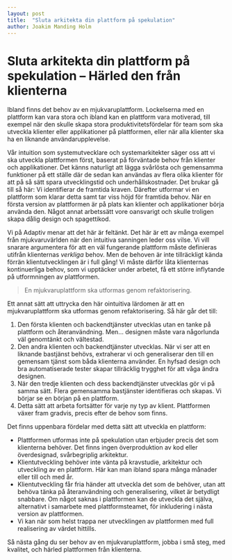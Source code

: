 ```yaml
---
layout: post
title:  "Sluta arkitekta din plattform på spekulation"
author: Joakim Manding Holm
---
```


# Sluta arkitekta din plattform på spekulation – Härled den från klienterna

Ibland finns det behov av en mjukvaruplattform. Lockelserna med en plattform kan vara stora och ibland kan en plattform vara motiverad, till exempel när den skulle skapa stora produktivitetsfördelar för team som ska utveckla klienter eller applikationer på plattformen, eller när alla klienter ska ha en liknande användarupplevelse.

Vår intuition som systemutvecklare och systemarkitekter säger oss att vi ska utveckla plattformen först, baserat på förväntade behov från klienter och applikationer. Det känns naturligt att lägga svårlösta och gemensamma funktioner på ett ställe där de sedan kan användas av flera olika klienter för att på så sätt spara utvecklingstid och underhållskostnader. Det brukar gå till så här: Vi identifierar de framtida kraven. Därefter utformar vi en plattform som klarar detta samt tar viss höjd för framtida behov. När en första version av plattformen är på plats kan klienter och applikationer börja använda den. Något annat arbetssätt vore oansvarigt och skulle troligen skapa dålig design och spagettikod.

Vi på Adaptiv menar att det här är feltänkt. Det här är ett av många exempel från mjukvaruvärlden när den intuitiva sanningen leder oss vilse.
Vi vill snarare argumentera för att en väl fungerande plattform måste definieras utifrån klienternas _verkliga_ behov. Men de behoven är inte tillräckligt kända förrän klientutvecklingen är i full gång! Vi måste därför låta klienternas kontinuerliga behov, som vi upptäcker under arbetet, få ett större inflytande på utformningen av plattformen.

> En mjukvaruplattform ska utformas genom refaktorisering.

Ett annat sätt att uttrycka den här ointuitiva lärdomen är att en mjukvaruplattform ska utformas genom refaktorisering. Så här går det till:

1. Den första klienten och backendtjänster utvecklas utan en tanke på plattform och återanvändning. Men… designen måste vara någorlunda väl genomtänkt och vältestad.
2. Den andra klienten och backendtjänster utvecklas. När vi ser att en liknande bastjänst behövs, extraherar vi och generaliserar den till en gemensam tjänst som båda klienterna använder. En hyfsad design och bra automatiserade tester skapar tillräcklig trygghet för att våga ändra designen.
3. När den tredje klienten och dess backendtjänster utvecklas gör vi på samma sätt. Flera gemensamma bastjänster identifieras och skapas. Vi börjar se en början på en plattform.
4. Detta sätt att arbeta fortsätter för varje ny typ av klient. Plattformen växer fram gradvis, precis efter de behov som finns.

Det finns uppenbara fördelar med detta sätt att utveckla en plattform:

- Plattformen utformas inte på spekulation utan erbjuder precis det som klienterna behöver. Det finns ingen överproduktion av kod eller överdesignad, svårbegriplig arkitektur.
- Klientutveckling behöver inte vänta på kravstudie, arkitektur och utveckling av en plattform. Här kan man ibland spara många månader eller till och med år.
- Klientutveckling får fria händer att utveckla det som de behöver, utan att behöva tänka på återanvändning och generalisering, vilket är betydligt snabbare. Om något saknas i plattformen kan de utveckla det själva, alternativt i samarbete med plattformsteamet, för inkludering i nästa version av plattformen.
- Vi kan när som helst trappa ner utvecklingen av plattformen med full realisering av värdet hittills.

Så nästa gång du ser behov av en mjukvaruplattform, jobba i små steg, med kvalitet, och härled plattformen från klienterna.
